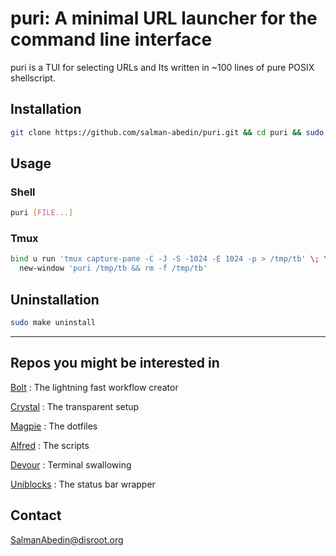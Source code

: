 # puri: A minimal URL launcher for the command line interface

puri is a TUI for selecting URLs and Its written in ~100 lines of pure POSIX shellscript.

## Installation

```sh
git clone https://github.com/salman-abedin/puri.git && cd puri && sudo make install
```

## Usage

### Shell

```sh
puri [FILE...]
```

### Tmux

```sh
bind u run 'tmux capture-pane -C -J -S -1024 -E 1024 -p > /tmp/tb' \; \
  new-window 'puri /tmp/tb && rm -f /tmp/tb'
```

## Uninstallation

```sh
sudo make uninstall
```

---

## Repos you might be interested in

[Bolt](https://github.com/salman-abedin/bolt)
: The lightning fast workflow creator

[Crystal](https://github.com/salman-abedin/crystal)
: The transparent setup

[Magpie](https://github.com/salman-abedin/magpie)
: The dotfiles

[Alfred](https://github.com/salman-abedin/alfred)
: The scripts

[Devour](https://github.com/salman-abedin/devour)
: Terminal swallowing

[Uniblocks](https://github.com/salman-abedin/uniblocks)
: The status bar wrapper

## Contact

SalmanAbedin@disroot.org
